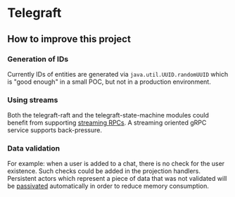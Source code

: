 # Telegraft

## How to improve this project

### Generation of IDs

Currently IDs of entities are generated via `java.util.UUID.randomUUID` which is "good enough"
in a small POC, but not in a production environment.

### Using streams

Both the telegraft-raft and the telegraft-state-machine modules could benefit from supporting
[streaming RPCs](https://grpc.io/docs/what-is-grpc/core-concepts/#bidirectional-streaming-rpc).
A streaming oriented gRPC service supports back-pressure.

### Data validation

For example: when a user is added to a chat, there is no check for the user existence.
Such checks could be added in the projection handlers. Persistent actors which represent
a piece of data that was not validated will be [passivated](https://doc.akka.io/docs/akka/current/typed/cluster-sharding.html#passivation)
automatically in order to reduce memory consumption.
